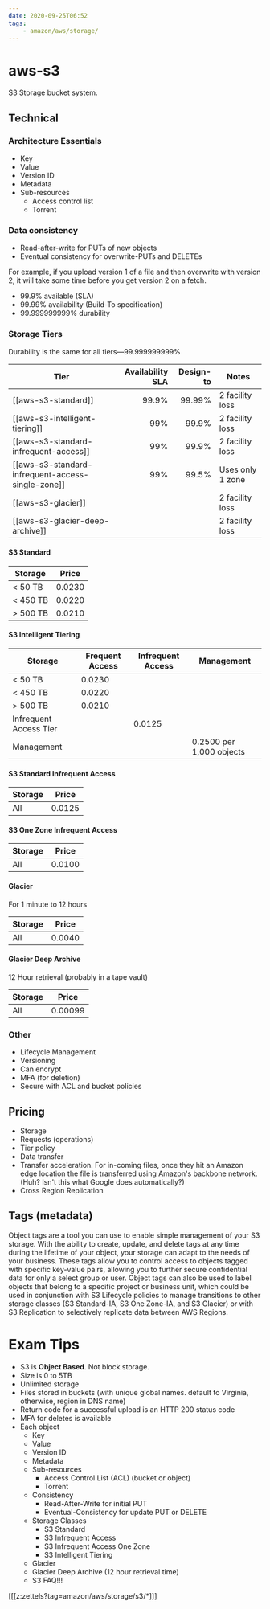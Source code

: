 ```yaml
---
date: 2020-09-25T06:52
tags:
    - amazon/aws/storage/
---
```


# aws-s3

S3 Storage bucket system.

## Technical

### Architecture Essentials
* Key
* Value
* Version ID
* Metadata
* Sub-resources
  * Access control list
  * Torrent

### Data consistency
* Read-after-write for PUTs of new objects
* Eventual consistency for overwrite-PUTs and DELETEs

For example, if you upload version 1 of a file and then overwrite with version 2, it will take some time before you get version 2 on a fetch.

* 99.9% available (SLA)
* 99.99% availability (Build-To specification)
* 99.999999999% durability


### Storage Tiers

Durability is the same for all tiers—99.999999999%

| Tier | Availability SLA | Design-to | Notes |
| --- |  ---: | ---: | --- |
| [[aws-s3-standard]]  | 99.9% | 99.99% | 2 facility loss |
| [[aws-s3-intelligent-tiering]] | 99% | 99.9% |2 facility loss |
| [[aws-s3-standard-infrequent-access]]   | 99% |99.9% | 2 facility loss|
| [[aws-s3-standard-infrequent-access-single-zone]]  | 99% |99.5% | Uses only 1 zone|
| [[aws-s3-glacier]] | | | 2 facility loss|
| [[aws-s3-glacier-deep-archive]] | | | 2 facility loss|


#### S3 Standard


| Storage | Price |
| --- | ----------- |
| < 50 TB | 0.0230 |
| < 450 TB  | 0.0220 |
| > 500 TB | 0.0210 |


#### S3 Intelligent Tiering
 Storage | Frequent Access | Infrequent Access | Management |
| --- | ----------- | --- |  -- |
| < 50 TB | 0.0230 |
| < 450 TB  | 0.0220 |
| > 500 TB | 0.0210 |
| Infrequent Access Tier |  | 0.0125 |
| Management | | | 0.2500 per 1,000 objects |



#### S3 Standard Infrequent Access
| Storage | Price |
| --- | ----------- |
| All | 0.0125 |


#### S3 One Zone Infrequent Access

| Storage | Price |
| --- | ----------- |
| All | 0.0100 |

#### Glacier
For 1 minute to 12 hours

| Storage | Price |
| --- | ----------- |
| All | 0.0040 |


#### Glacier Deep Archive
12 Hour retrieval (probably in a tape vault)

| Storage | Price |
| --- | ----------- |
| All | 0.00099 |



### Other
* Lifecycle Management
* Versioning
* Can encrypt
* MFA (for deletion)
* Secure with ACL and bucket policies

## Pricing
* Storage
* Requests (operations)
* Tier policy
* Data transfer
* Transfer acceleration. For in-coming files, once they hit an Amazon edge location the file is transferred using Amazon's backbone network. (Huh? Isn't this what Google does automatically?)
* Cross Region Replication

## Tags (metadata)

Object tags are a tool you can use to enable simple management of your S3 storage. With the ability to create, update, and delete tags at any time during the lifetime of your object, your storage can adapt to the needs of your business. These tags allow you to control access to objects tagged with specific key-value pairs, allowing you to further secure confidential data for only a select group or user. Object tags can also be used to label objects that belong to a specific project or business unit, which could be used in conjunction with S3 Lifecycle policies to manage transitions to other storage classes (S3 Standard-IA, S3 One Zone-IA, and S3 Glacier) or with S3 Replication to selectively replicate data between AWS Regions.



# Exam Tips
* S3 is **Object Based**. Not block storage.
* Size is 0 to 5TB
* Unlimited storage
* Files stored in buckets (with unique global names. default to Virginia, otherwise, region in DNS name)
* Return code for a successful upload is an HTTP 200 status code
* MFA for deletes is available
* Each object
  * Key
  * Value
  * Version ID
  * Metadata
  * Sub-resources
    * Access Control List (ACL) (bucket or object)
    * Torrent
  * Consistency
    * Read-After-Write for initial PUT
    * Eventual-Consistency for update PUT or DELETE
  * Storage Classes
    * S3 Standard
    * S3 Infrequent Access
    * S3 Infrequent Access One Zone
    * S3 Intelligent Tiering
  * Glacier
  * Glacier Deep Archive (12 hour retrieval time)
  * S3 FAQ!!!

[[[z:zettels?tag=amazon/aws/storage/s3/*]]]